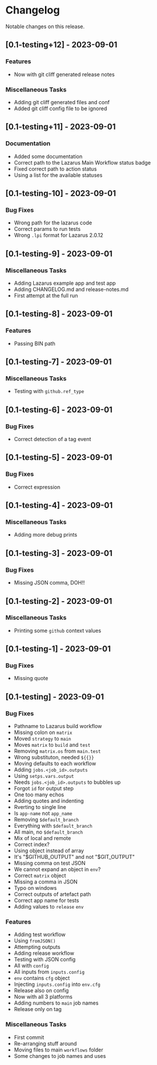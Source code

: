 # Changelog

Notable changes on this release.

## [0.1-testing+12] - 2023-09-01

### Features

- Now with git cliff generated release notes

### Miscellaneous Tasks

- Adding git cliff generated files and conf
- Added git cliff config file to be ignored

## [0.1-testing+11] - 2023-09-01

### Documentation

- Added some documentation
- Correct path to the Lazarus Main Workflow status badge
- Fixed correct path to action status
- Using a list for the available statuses

## [0.1-testing-10] - 2023-09-01

### Bug Fixes

- Wrong path for the lazarus code
- Correct params to run tests
- Wrong `.lpi` format for Lazarus 2.0.12

## [0.1-testing-9] - 2023-09-01

### Miscellaneous Tasks

- Adding Lazarus example app and test app
- Adding CHANGELOG.md and release-notes.md
- First attempt at the full run

## [0.1-testing-8] - 2023-09-01

### Features

- Passing BIN path

## [0.1-testing-7] - 2023-09-01

### Miscellaneous Tasks

- Testing with `github.ref_type`

## [0.1-testing-6] - 2023-09-01

### Bug Fixes

- Correct detection of a tag event

## [0.1-testing-5] - 2023-09-01

### Bug Fixes

- Correct expression

## [0.1-testing-4] - 2023-09-01

### Miscellaneous Tasks

- Adding more debug prints

## [0.1-testing-3] - 2023-09-01

### Bug Fixes

- Missing JSON comma, DOH!!

## [0.1-testing-2] - 2023-09-01

### Miscellaneous Tasks

- Printing some `github` context values

## [0.1-testing-1] - 2023-09-01

### Bug Fixes

- Missing quote

## [0.1-testing] - 2023-09-01

### Bug Fixes

- Pathname to Lazarus build workflow
- Missing colon on `matrix`
- Moved `strategy` to `main`
- Moves `matrix` to `build` and `test`
- Removing `matrix.os` from `main.test`
- Wrong substituton, needed `${{}}`
- Moving defaults to each workflow
- Adding `jobs.<job_id>.outputs`
- Using `setps.vars.output`
- Needs `jobs.<job_id>.outputs` to bubbles up
- Forgot `id` for output step
- One too many echos
- Adding quotes and indenting
- Rverting to single line
- Is `app-name` not `app_name`
- Removing `$default_branch`
- Everything with `$default_branch`
- All main, no `$default_branch`
- Mix of local and remote
- Correct index?
- Using object instead of array
- It's "$GITHUB_OUTPUT" and not "$GIT_OUTPUT"
- Missing comma on test JSON
- We cannot expand an object in `env`?
- Correct `matrix` object
- Missing a comma in JSON
- Typo on windows
- Correct outputs of artefact path
- Correct app name for tests
- Adding values to `release` `env`

### Features

- Adding test workflow
- Using `fromJSON()`
- Attempting outputs
- Adding release workflow
- Testing with JSON config
- All with `config`
- All inputs from `inputs.config`
- `env` contains `cfg` object
- Injecting `inputs.config` into `env.cfg`
- Release also on config
- Now with all 3 platforms
- Adding numbers to `main` job names
- Release only on tag

### Miscellaneous Tasks

- First commit
- Re-arranging stuff around
- Moving files to main `workflows` folder
- Some changes to job names and uses

<!-- generated by git-cliff -->
